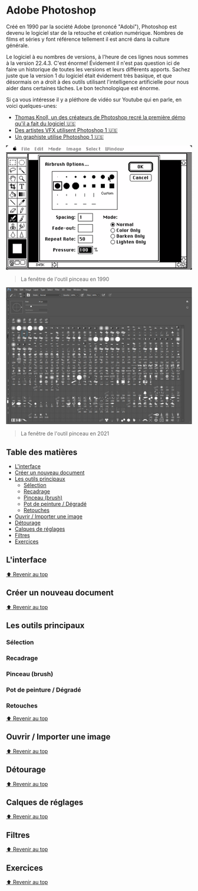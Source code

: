<!-- omit in toc -->
# Adobe Photoshop

Créé en 1990 par la société Adobe (prononcé "Adobi"), Photoshop est devenu le logiciel star de la retouche et création numérique. Nombres de films et séries y font référence tellement il est ancré dans la culture générale.

Le logiciel à eu nombres de versions, à l'heure de ces lignes nous sommes à la version 22.4.3. C'est énorme! Évidement il n'est pas question ici de faire un historique de toutes les versions et leurs différents apports. Sachez juste que la version 1 du logiciel était évidement très basique, et que désormais on a droit à des outils utilisant l'intelligence artificielle pour nous aider dans certaines tâches. Le bon technologique est énorme.

Si ça vous intéresse il y a pléthore de vidéo sur Youtube qui en parle, en voici quelques-unes:

- [Thomas Knoll, un des créateurs de Photoshop recré la première démo qu'il a fait du logiciel :us:](https://youtu.be/Tda7jCwvSzg)
- [Des artistes VFX utilisent Photoshop 1 :us:](https://youtu.be/8LkUzVexLTU)
- [Un graphiste utilise Photoshop 1 :us:](https://youtu.be/ftaIzyrMDqE)

![ps1](img/3/ps1-brush.png)

> La fenêtre de l'outil pinceau en 1990

![ps-brushes](img/3/ps-brushes.jpeg)

> La fenêtre de l'outil pinceau en 2021

<!-- omit in toc -->
## Table des matières 
- [L'interface](#linterface)
- [Créer un nouveau document](#créer-un-nouveau-document)
- [Les outils principaux](#les-outils-principaux)
  - [Sélection](#sélection)
  - [Recadrage](#recadrage)
  - [Pinceau (brush)](#pinceau-brush)
  - [Pot de peinture / Dégradé](#pot-de-peinture--dégradé)
  - [Retouches](#retouches)
- [Ouvrir / Importer une image](#ouvrir--importer-une-image)
- [Détourage](#détourage)
- [Calques de réglages](#calques-de-réglages)
- [Filtres](#filtres)
- [Exercices](#exercices)

## L'interface

[:arrow_up: Revenir au top](#table-des-matières)

## Créer un nouveau document

[:arrow_up: Revenir au top](#table-des-matières)

## Les outils principaux

### Sélection

### Recadrage

### Pinceau (brush)

### Pot de peinture / Dégradé

### Retouches

[:arrow_up: Revenir au top](#table-des-matières)

## Ouvrir / Importer une image

[:arrow_up: Revenir au top](#table-des-matières)

## Détourage

[:arrow_up: Revenir au top](#table-des-matières)

## Calques de réglages

[:arrow_up: Revenir au top](#table-des-matières)

## Filtres

[:arrow_up: Revenir au top](#table-des-matières)

## Exercices

[:arrow_up: Revenir au top](#table-des-matières)
